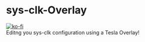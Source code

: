 # sys-clk-Overlay
[![ko-fi](https://www.ko-fi.com/img/githubbutton_sm.svg)](https://ko-fi.com/X8X0LUTH)<br>
Editng you sys-clk configuration using a Tesla Overlay!<br>